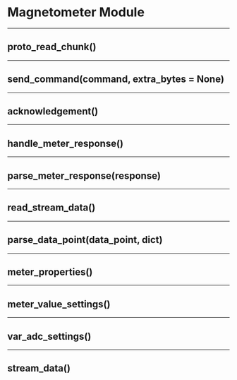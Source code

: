 # Magnetometer Module

---
## proto_read_chunk()

---
## send_command(command, extra_bytes = None)

---
## acknowledgement()

---
## handle_meter_response()

---
## parse_meter_response(response)

---
## read_stream_data()

---
## parse_data_point(data_point, dict)

---
## meter_properties()

---
## meter_value_settings()

---
## var_adc_settings()

---
## stream_data()


